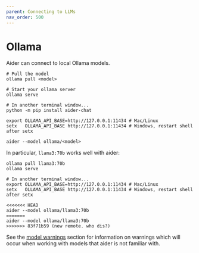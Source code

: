 ```yaml
---
parent: Connecting to LLMs
nav_order: 500
---
```


# Ollama

Aider can connect to local Ollama models.

```
# Pull the model
ollama pull <model>

# Start your ollama server
ollama serve

# In another terminal window...
python -m pip install aider-chat

export OLLAMA_API_BASE=http://127.0.0.1:11434 # Mac/Linux
setx   OLLAMA_API_BASE http://127.0.0.1:11434 # Windows, restart shell after setx

aider --model ollama/<model>
```

In particular, `llama3:70b` works well with aider:


```
ollama pull llama3:70b
ollama serve

# In another terminal window...
export OLLAMA_API_BASE=http://127.0.0.1:11434 # Mac/Linux
setx   OLLAMA_API_BASE http://127.0.0.1:11434 # Windows, restart shell after setx

<<<<<<< HEAD
aider --model ollama/llama3:70b 
=======
aider --model ollama/llama3:70b
>>>>>>> 83f71b59 (new remote. who dis?)
```

See the [model warnings](warnings.html)
section for information on warnings which will occur
when working with models that aider is not familiar with.

